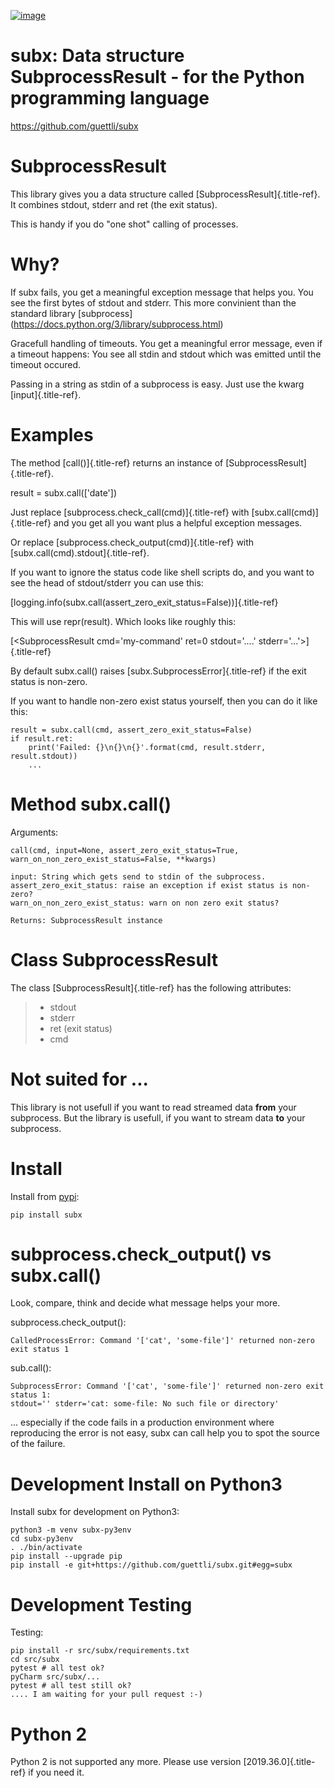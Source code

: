 [![image](https://travis-ci.org/guettli/subx.svg?branch=master)](https://travis-ci.org/guettli/subx)

subx: Data structure SubprocessResult - for the Python programming language
===========================================================================

<https://github.com/guettli/subx>

SubprocessResult
================

This library gives you a data structure called
[SubprocessResult]{.title-ref}. It combines stdout, stderr and ret (the
exit status).

This is handy if you do \"one shot\" calling of processes.

Why?
====

If subx fails, you get a meaningful exception message that helps you.
You see the first bytes of stdout and stderr. This more convinient than
the standard library
\[subprocess\](<https://docs.python.org/3/library/subprocess.html>)

Gracefull handling of timeouts. You get a meaningful error message, even
if a timeout happens: You see all stdin and stdout which was emitted
until the timeout occured.

Passing in a string as stdin of a subprocess is easy. Just use the kwarg
[input]{.title-ref}.

Examples
========

The method [call()]{.title-ref} returns an instance of
[SubprocessResult]{.title-ref}.

result = subx.call(\[\'date\'\])

Just replace [subprocess.check\_call(cmd)]{.title-ref} with
[subx.call(cmd)]{.title-ref} and you get all you want plus a helpful
exception messages.

Or replace [subprocess.check\_output(cmd)]{.title-ref} with
[subx.call(cmd).stdout]{.title-ref}.

If you want to ignore the status code like shell scripts do, and you
want to see the head of stdout/stderr you can use this:

[logging.info(subx.call(assert\_zero\_exit\_status=False))]{.title-ref}

This will use repr(result). Which looks like roughly this:

[\<SubprocessResult cmd=\'my-command\' ret=0 stdout=\'\....\'
stderr=\'\...\'\>]{.title-ref}

By default subx.call() raises [subx.SubprocessError]{.title-ref} if the
exit status is non-zero.

If you want to handle non-zero exist status yourself, then you can do it
like this:

    result = subx.call(cmd, assert_zero_exit_status=False)
    if result.ret:
        print('Failed: {}\n{}\n{}'.format(cmd, result.stderr, result.stdout))
        ...

Method subx.call()
==================

Arguments:

    call(cmd, input=None, assert_zero_exit_status=True, warn_on_non_zero_exist_status=False, **kwargs)

    input: String which gets send to stdin of the subprocess.
    assert_zero_exit_status: raise an exception if exist status is non-zero?
    warn_on_non_zero_exist_status: warn on non zero exit status?

    Returns: SubprocessResult instance

Class SubprocessResult
======================

The class [SubprocessResult]{.title-ref} has the following attributes:

> -   stdout
> -   stderr
> -   ret (exit status)
> -   cmd

Not suited for \...
===================

This library is not usefull if you want to read streamed data **from**
your subprocess. But the library is usefull, if you want to stream data
**to** your subprocess.

Install
=======

Install from [pypi](https://pypi.python.org/pypi/subx/):

    pip install subx

subprocess.check\_output() vs subx.call()
=========================================

Look, compare, think and decide what message helps your more.

subprocess.check\_output():

    CalledProcessError: Command '['cat', 'some-file']' returned non-zero exit status 1

sub.call():

    SubprocessError: Command '['cat', 'some-file']' returned non-zero exit status 1:
    stdout='' stderr='cat: some-file: No such file or directory'

\... especially if the code fails in a production environment where
reproducing the error is not easy, subx can call help you to spot the
source of the failure.

Development Install on Python3
==============================

Install subx for development on Python3:

    python3 -m venv subx-py3env
    cd subx-py3env
    . ./bin/activate
    pip install --upgrade pip
    pip install -e git+https://github.com/guettli/subx.git#egg=subx

Development Testing
===================

Testing:

    pip install -r src/subx/requirements.txt
    cd src/subx
    pytest # all test ok?
    pyCharm src/subx/...
    pytest # all test still ok?
    .... I am waiting for your pull request :-)

Python 2
========

Python 2 is not supported any more. Please use version
[2019.36.0]{.title-ref} if you need it.
